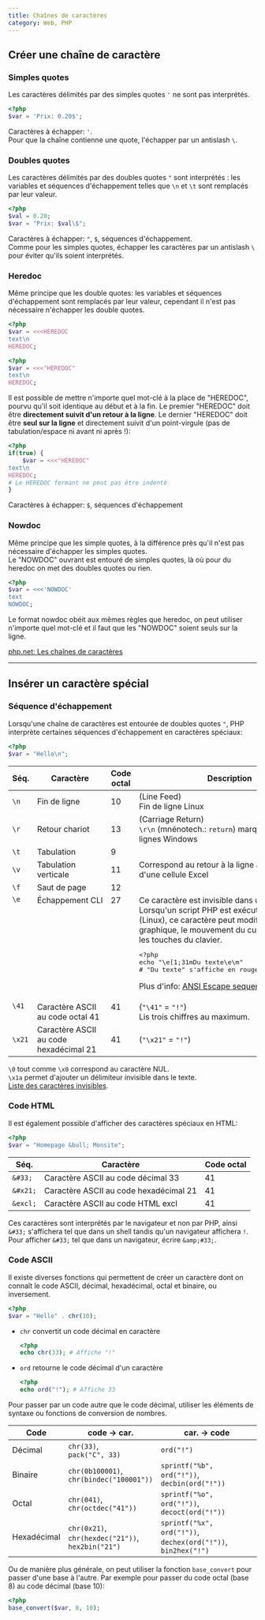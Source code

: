 ```yaml
---
title: Chaînes de caractères
category: Web, PHP
---
```


## Créer une chaîne de caractère

### Simples quotes

Les caractères délimités par des simples quotes `'` ne sont pas interprétés.

``` php
<?php
$var = 'Prix: 0.20$';
```

Caractères à échapper: `'`.  
Pour que la chaîne contienne une quote, l'échapper par un antislash `\`.

### Doubles quotes

Les caractères délimités par des doubles quotes `"` sont interprétés : les variables et séquences d'échappement telles que `\n` et `\t` sont remplacés par leur valeur.

``` php
<?php
$val = 0.20;
$var = "Prix: $val\$";
```

Caractères à échapper: `"`, `$`, séquences d'échappement.  
Comme pour les simples quotes, échapper les caractères par un antislash `\` pour éviter qu'ils soient interprétés.

### Heredoc

Même principe que les double quotes: les variables et séquences d'échappement sont remplacés par leur valeur, cependant il n'est pas nécessaire n'échapper les double quotes.

``` php
<?php
$var = <<<HEREDOC
text\n
HEREDOC;
```

 ``` php
 <?php
$var = <<<"HEREDOC"
text\n
HEREDOC;
```

Il est possible de mettre n'importe quel mot-clé à la place de "HEREDOC", pourvu qu'il soit identique au début et à la fin. Le premier "HEREDOC" doit être **directement suivit d'un retour à la ligne**. Le dernier "HEREDOC" doit être **seul sur la ligne** et directement suivit d'un point-virgule (pas de tabulation/espace ni avant ni après !):

``` php
<?php
if(true) {
    $var = <<<"HEREDOC"
text\n
HEREDOC;
# Le HEREDOC fermant ne peut pas être indenté
}
```

Caractères à échapper: `$`, séquences d'échappement

### Nowdoc

Même principe que les simple quotes, à la différence près qu'il n'est pas nécessaire d'échapper les simples quotes.  
Le "NOWDOC" ouvrant est entouré de simples quotes, là où pour du heredoc on met des doubles quotes ou rien.

``` php
<?php
$var = <<<'NOWDOC'
text
NOWDOC;
```

Le format nowdoc obéit aux mêmes règles que heredoc, on peut utiliser n'importe quel mot-clé et il faut que les "NOWDOC" soient seuls sur la ligne.

[php.net: Les chaînes de caractères](http://php.net/manual/fr/language.types.string.php)

---

## Insérer un caractère spécial

### Séquence d'échappement

Lorsqu'une chaîne de caractères est entourée de doubles quotes `"`, PHP interprète certaines séquences d'échappement en caractères spéciaux:

``` php
<?php
$var = "Hello\n";
```

<table>
<thead>
  <tr>
    <th>Séq.</th>
    <th>Caractère</th>
    <th>Code octal</th>
    <th>Description</th>
  </tr>
</thead>
<tbody>
  <tr>
    <td><code>\n</code></td>
    <td>Fin&nbsp;de&nbsp;ligne</td>
    <td>10</td>
    <td>(Line&nbsp;Feed)<br>Fin de ligne Linux</td>
  </tr>
  <tr>
    <td><code>\r</code></td>
    <td>Retour&nbsp;chariot</td>
    <td>13</td>
    <td>(Carriage&nbsp;Return)<br><code>\r\n</code> (mnénotech.: <code>return</code>) marque les fins de lignes Windows</td>
  </tr>
  <tr>
    <td><code>\t</code></td>
    <td>Tabulation</td>
    <td>9</td>
    <td></td>
  </tr>
  <tr>
    <td><code>\v</code></td>
    <td>Tabulation verticale</td>
    <td>11</td>
    <td>Correspond au retour à la ligne à l'intérieur d'une cellule Excel</td>
  </tr>
  <tr>
    <td><code>\f</code></td>
    <td>Saut de page</td>
    <td>12</td>
    <td></td>
  </tr>
  <tr valign="top">
    <td><code>\e</code></td>
    <td>Échappement&nbsp;CLI</td>
    <td>27</td>
    <td>Ce caractère est invisible dans un navigateur.
Lorsqu'un script PHP est exécuté dans un shell (Linux), ce caractère peut modifier l'affichage graphique, le mouvement du curseur ou même les touches du clavier.

<pre lang="php">&lt;?php
echo "\e[1;31mDu texte\e\m"
# "Du texte" s'affiche en rouge dans la console
</pre>

Plus d'info: [ANSI Escape sequences](http://ascii-table.com/ansi-escape-sequences.php)
</td>
  </tr>
  <tr valign="top">
    <td><code>\41</code></td>
    <td>Caractère ASCII au code octal 41</td>
    <td>41</td>
    <td>(<code>"\41"</code> = <code>"!"</code>)<br>Lis trois chiffres au maximum.</td>
  </tr>
  <tr>
    <td><code>\x21</code></td>
    <td>Caractère ASCII au code hexadécimal 21</td>
    <td>41</td>
    <td>(<code>"\x21"</code> = <code>"!"</code>)</td>
  </tr>
</tbody>
</table>

`\0` tout comme `\x0` correspond au caractère NUL.  
`\x1a` permet d'ajouter un délimiteur invisible dans le texte.  
[Liste des caractères invisibles](http://condor.depaul.edu/sjost/lsp121/documents/ascii-npr.htm).

### Code HTML

Il est également possible d'afficher des caractères spéciaux en HTML:

``` php
<?php
$var = "Homepage &bull; Monsite";
```

| Séq.     | Caractère | Code octal
|---       |---        |---
| `&#33;`  | Caractère ASCII au code décimal 33 | 41
| `&#x21;` | Caractère ASCII au code hexadécimal 21 | 41
| `&excl;` | Caractère ASCII au code HTML excl | 41

Ces caractères sont interprétés par le navigateur et non par PHP, ainsi `&#33;` s'affichera tel que dans un shell tandis qu'un navigateur affichera `!`. Pour afficher `&#33;` tel que dans un navigateur, écrire `&amp;#33;`.

### Code ASCII

Il existe diverses fonctions qui permettent de créer un caractère dont on connaît le code ASCII, décimal, hexadécimal, octal et binaire, ou inversement.

``` php
<?php
$var = "Hello" . chr(10);
```

* `chr` convertit un code décimal en caractère

  ``` php
  <?php
  echo chr(33); # Affiche "!"
  ```

* `ord` retourne le code décimal d'un caractère

  ``` php
  <?php
  echo ord("!"); # Affiche 33
  ```

Pour passer par un code autre que le code décimal, utiliser les éléments de syntaxe ou fonctions de conversion de nombres.

| Code        | code &rarr; car. | car. &rarr; code
|---          |---               |---
| Décimal     | `chr(33)`,<br> `pack("C", 33)` | `ord("!")`
| Binaire     | `chr(0b100001)`,<br> `chr(bindec("100001"))` | `sprintf("%b", ord("!"))`,<br> `decbin(ord("!"))`
| Octal       | `chr(041)`,<br> `chr(octdec("41"))`  | `sprintf("%o", ord("!"))`,<br> `decoct(ord("!"))`
| Hexadécimal | `chr(0x21)`,<br> `chr(hexdec("21"))`,<br> `hex2bin("21")` | `sprintf("%x", ord("!"))`,<br> `dechex(ord("!"))`,<br> `bin2hex("!")`

Ou de manière plus générale, on peut utiliser la fonction `base_convert` pour passer d'une base à l'autre. Par exemple pour passer du code octal (base 8) au code décimal (base 10):

``` php
<?php
base_convert($var, 8, 10);
```
 
